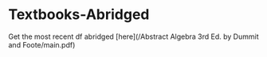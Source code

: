 # Textbooks-Abridged

Get the most recent df abridged [here](/Abstract Algebra 3rd Ed. by Dummit and Foote/main.pdf)

 
